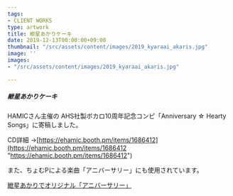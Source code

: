 ```yaml
---
tags:
- CLIENT WORKS
type: artwork
title: 紲星あかりケーキ
date: 2019-12-13T00:00:00+09:00
thumbnail: "/src/assets/content/images/2019_kyaraai_akaris.jpg"
image: ''
images:
- "/src/assets/content/images/2019_kyaraai_akaris.jpg"

---
```

##### 紲星あかりケーキ

HAMICさん主催の AHS社製ボカロ10周年記念コンピ「Anniversary ☆ Hearty Songs」に寄稿しました。

CD詳細 →[https://ehamic.booth.pm/items/1686412](https://ehamic.booth.pm/items/1686412 "https://ehamic.booth.pm/items/1686412")

また、ちょむPによる楽曲「アニバーサリー」にも使用されています。

<script type="application/javascript" src="[https://embed.nicovideo.jp/watch/sm36073521/script?w=640&h=360](https://embed.nicovideo.jp/watch/sm36073521/script?w=640&h=360 "https://embed.nicovideo.jp/watch/sm36073521/script?w=640&h=360")"></script><noscript><a href="[https://www.nicovideo.jp/watch/sm36073521](https://www.nicovideo.jp/watch/sm36073521 "https://www.nicovideo.jp/watch/sm36073521")">紲星あかりでオリジナル「アニバーサリー」</a></noscript>